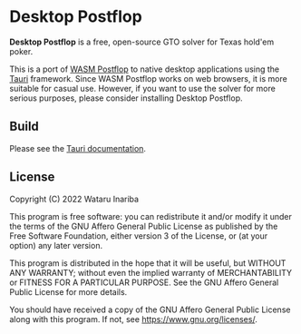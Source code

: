 # Desktop Postflop

**Desktop Postflop** is a free, open-source GTO solver for Texas hold'em poker.

This is a port of [WASM Postflop] to native desktop applications using the [Tauri] framework.
Since WASM Postflop works on web browsers, it is more suitable for casual use.
However, if you want to use the solver for more serious purposes, please consider installing Desktop Postflop.

[WASM Postflop]: https://github.com/b-inary/wasm-postflop
[Tauri]: https://tauri.app/

## Build

Please see the [Tauri documentation].

[Tauri documentation]: https://tauri.app/v1/guides/getting-started/prerequisites

## License

Copyright (C) 2022 Wataru Inariba

This program is free software: you can redistribute it and/or modify it under the terms of the GNU Affero General Public License as published by the Free Software Foundation, either version 3 of the License, or (at your option) any later version.

This program is distributed in the hope that it will be useful, but WITHOUT ANY WARRANTY; without even the implied warranty of MERCHANTABILITY or FITNESS FOR A PARTICULAR PURPOSE.  See the GNU Affero General Public License for more details.

You should have received a copy of the GNU Affero General Public License along with this program.  If not, see <https://www.gnu.org/licenses/>.

